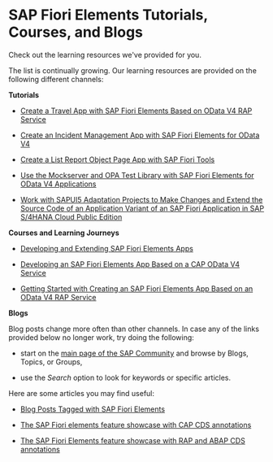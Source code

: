 <!-- loio7715a0167f4443d3a03751be3b3127d1 -->

# SAP Fiori Elements Tutorials, Courses, and Blogs

Check out the learning resources we've provided for you.

The list is continually growing. Our learning resources are provided on the following different channels:

**Tutorials**

-   [Create a Travel App with SAP Fiori Elements Based on OData V4 RAP Service](https://developers.sap.com/group.fiori-tools-odata-v4-travel.html)

-   [Create an Incident Management App with SAP Fiori Elements for OData V4](https://developers.sap.com/group.fiori-tools-odata-v4-incident.html)

-   [Create a List Report Object Page App with SAP Fiori Tools](https://developers.sap.com/group.fiori-tools-lrop.html)

-   [Use the Mockserver and OPA Test Library with SAP Fiori Elements for OData V4 Applications](https://developers.sap.com/group.fiori-elements-mockserver-opa.html)

-   [Work with SAPUI5 Adaptation Projects to Make Changes and Extend the Source Code of an Application Variant of an SAP Fiori Application in SAP S/4HANA Cloud Public Edition](https://developers.sap.com/group.sapui5-adaptation-projects.html)


**Courses and Learning Journeys**

-   [Developing and Extending SAP Fiori Elements Apps](https://open.sap.com/courses/fiori-ea1)

-   [Developing an SAP Fiori Elements App Based on a CAP OData V4 Service](https://learning.sap.com/learning-journey/developing-an-sap-fiori-elements-app-based-on-a-cap-odata-v4-service)

-   [Getting Started with Creating an SAP Fiori Elements App Based on an OData V4 RAP Service](https://learning.sap.com/learning-journeys/getting-started-with-creating-an-sap-fiori-elements-app-based-on-an-odata-v4-rap-service)


**Blogs**

Blog posts change more often than other channels. In case any of the links provided below no longer work, try doing the following:

-   start on the [main page of the SAP Community](https://community.sap.com/) and browse by Blogs, Topics, or Groups,

-   use the *Search* option to look for keywords or specific articles.


Here are some articles you may find useful:

-   [Blog Posts Tagged with SAP Fiori Elements](https://blogs.sap.com/tags/ed5c1ef6-932f-4c19-b2ba-1be375109ff5/)

-   [The SAP Fiori elements feature showcase with CAP CDS annotations](https://blogs.sap.com/2021/12/07/the-sap-fiori-elements-feature-showcase-with-cap-cds-annotations/)

-   [The SAP Fiori Elements feature showcase with RAP and ABAP CDS annotations](https://blogs.sap.com/2022/12/19/the-sap-fiori-elements-feature-showcase-with-rap-and-abap-cds-annotations/)


